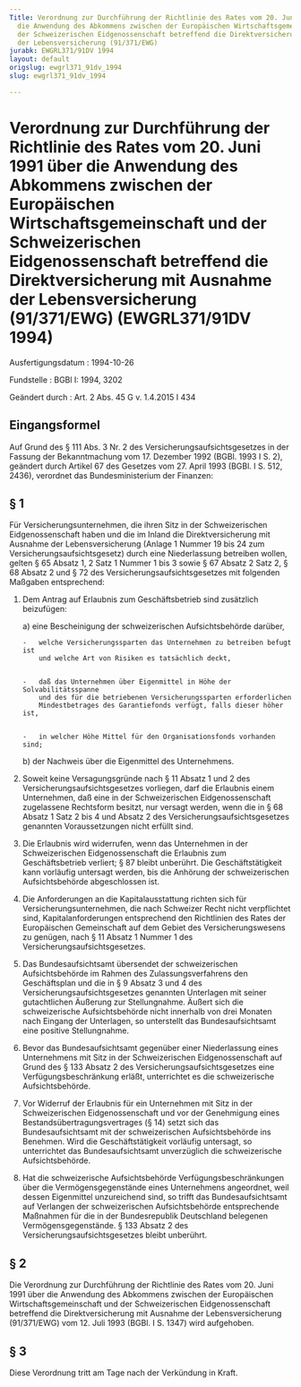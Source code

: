```yaml
---
Title: Verordnung zur Durchführung der Richtlinie des Rates vom 20. Juni 1991 über
  die Anwendung des Abkommens zwischen der Europäischen Wirtschaftsgemeinschaft und
  der Schweizerischen Eidgenossenschaft betreffend die Direktversicherung mit Ausnahme
  der Lebensversicherung (91/371/EWG)
jurabk: EWGRL371/91DV 1994
layout: default
origslug: ewgrl371_91dv_1994
slug: ewgrl371_91dv_1994

---
```


# Verordnung zur Durchführung der Richtlinie des Rates vom 20. Juni 1991 über die Anwendung des Abkommens zwischen der Europäischen Wirtschaftsgemeinschaft und der Schweizerischen Eidgenossenschaft betreffend die Direktversicherung mit Ausnahme der Lebensversicherung (91/371/EWG) (EWGRL371/91DV 1994)

Ausfertigungsdatum
:   1994-10-26

Fundstelle
:   BGBl I: 1994, 3202

Geändert durch
:   Art. 2 Abs. 45 G v. 1.4.2015 I 434



## Eingangsformel

Auf Grund des § 111 Abs. 3 Nr. 2 des Versicherungsaufsichtsgesetzes in
der Fassung der Bekanntmachung vom  17. Dezember 1992 (BGBl. 1993 I S.
2), geändert durch Artikel 67 des Gesetzes vom 27. April 1993 (BGBl. I
S. 512, 2436), verordnet das Bundesministerium der Finanzen:


## § 1

Für Versicherungsunternehmen, die ihren Sitz in der Schweizerischen
Eidgenossenschaft haben und die im Inland die Direktversicherung mit
Ausnahme der Lebensversicherung (Anlage 1 Nummer 19 bis 24 zum
Versicherungsaufsichtsgesetz) durch eine Niederlassung betreiben
wollen, gelten § 65 Absatz 1, 2 Satz 1 Nummer 1 bis 3 sowie § 67
Absatz 2 Satz 2, § 68 Absatz 2 und § 72 des
Versicherungsaufsichtsgesetzes mit folgenden Maßgaben entsprechend:

1.  Dem Antrag auf Erlaubnis zum Geschäftsbetrieb sind zusätzlich
    beizufügen:

    a)  eine Bescheinigung der schweizerischen Aufsichtsbehörde darüber,

        -   welche Versicherungssparten das Unternehmen zu betreiben befugt ist
            und welche Art von Risiken es tatsächlich deckt,


        -   daß das Unternehmen über Eigenmittel in Höhe der Solvabilitätsspanne
            und des für die betriebenen Versicherungssparten erforderlichen
            Mindestbetrages des Garantiefonds verfügt, falls dieser höher ist,


        -   in welcher Höhe Mittel für den Organisationsfonds vorhanden sind;





    b)  der Nachweis über die Eigenmittel des Unternehmens.





2.  Soweit keine Versagungsgründe nach § 11 Absatz 1 und 2 des
    Versicherungsaufsichtsgesetzes vorliegen, darf die Erlaubnis einem
    Unternehmen, daß eine in der Schweizerischen Eidgenossenschaft
    zugelassene Rechtsform besitzt, nur versagt werden, wenn die in § 68
    Absatz 1 Satz 2 bis 4 und Absatz 2 des Versicherungsaufsichtsgesetzes
    genannten Voraussetzungen nicht erfüllt sind.


3.  Die Erlaubnis wird widerrufen, wenn das Unternehmen in der
    Schweizerischen Eidgenossenschaft die Erlaubnis zum Geschäftsbetrieb
    verliert; § 87 bleibt unberührt. Die Geschäftstätigkeit kann vorläufig
    untersagt werden, bis die Anhörung der schweizerischen
    Aufsichtsbehörde abgeschlossen ist.


4.  Die Anforderungen an die Kapitalausstattung richten sich für
    Versicherungsunternehmen, die nach Schweizer Recht nicht verpflichtet
    sind, Kapitalanforderungen entsprechend den Richtlinien des Rates der
    Europäischen Gemeinschaft auf dem Gebiet des Versicherungswesens zu
    genügen, nach § 11 Absatz 1 Nummer 1 des
    Versicherungsaufsichtsgesetzes.


5.  Das Bundesaufsichtsamt übersendet der schweizerischen Aufsichtsbehörde
    im Rahmen des Zulassungsverfahrens den Geschäftsplan und die in § 9
    Absatz 3 und 4 des Versicherungsaufsichtsgesetzes genannten Unterlagen
    mit seiner gutachtlichen Äußerung zur Stellungnahme. Äußert sich die
    schweizerische Aufsichtsbehörde nicht innerhalb von drei Monaten nach
    Eingang der Unterlagen, so unterstellt das Bundesaufsichtsamt eine
    positive Stellungnahme.


6.  Bevor das Bundesaufsichtsamt gegenüber einer Niederlassung eines
    Unternehmens mit Sitz in der Schweizerischen Eidgenossenschaft auf
    Grund des § 133 Absatz 2 des Versicherungsaufsichtsgesetzes eine
    Verfügungsbeschränkung erläßt, unterrichtet es die schweizerische
    Aufsichtsbehörde.


7.  Vor Widerruf der Erlaubnis für ein Unternehmen mit Sitz in der
    Schweizerischen Eidgenossenschaft und vor der Genehmigung eines
    Bestandsübertragungsvertrages (§ 14) setzt sich das Bundesaufsichtsamt
    mit der schweizerischen Aufsichtsbehörde ins Benehmen. Wird die
    Geschäftstätigkeit vorläufig untersagt, so unterrichtet das
    Bundesaufsichtsamt unverzüglich die schweizerische Aufsichtsbehörde.


8.  Hat die schweizerische Aufsichtsbehörde Verfügungsbeschränkungen über
    die Vermögensgegenstände eines Unternehmens angeordnet, weil dessen
    Eigenmittel unzureichend sind, so trifft das Bundesaufsichtsamt auf
    Verlangen der schweizerischen Aufsichtsbehörde entsprechende Maßnahmen
    für die in der Bundesrepublik Deutschland belegenen
    Vermögensgegenstände. § 133 Absatz 2 des
    Versicherungsaufsichtsgesetzes bleibt unberührt.





## § 2

Die Verordnung zur Durchführung der Richtlinie des Rates vom 20. Juni
1991 über die Anwendung des Abkommens zwischen der Europäischen
Wirtschaftsgemeinschaft und der Schweizerischen Eidgenossenschaft
betreffend die Direktversicherung mit Ausnahme der Lebensversicherung
(91/371/EWG) vom 12. Juli 1993 (BGBl. I S. 1347) wird aufgehoben.


## § 3

Diese Verordnung tritt am Tage nach der Verkündung in Kraft.

